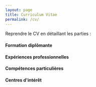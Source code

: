 ```yaml
---
layout: page
title: Curriculum Vitae
permalink: /cv/
---
```


Reprendre le CV en détaillant les parties :

#### Formation diplômante


#### Expériences professionnelles


#### Compétences particulières


#### Centres d'intérêt


